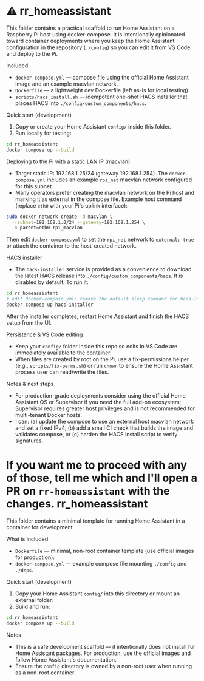 :warning: rr_homeassistant
=========================

This folder contains a practical scaffold to run Home Assistant on a Raspberry Pi host using
docker-compose. It is intentionally opinionated toward container deployments where you keep
the Home Assistant configuration in the repository (`./config`) so you can edit it from VS Code
and deploy to the Pi.

Included
- `docker-compose.yml` — compose file using the official Home Assistant image and an example macvlan network.
- `Dockerfile` — a lightweight dev Dockerfile (left as-is for local testing).
- `scripts/hacs_install.sh` — idempotent one-shot HACS installer that places HACS into `./config/custom_components/hacs`.

Quick start (development)
1. Copy or create your Home Assistant `config/` inside this folder.
2. Run locally for testing:

```bash
cd rr_homeassistant
docker compose up --build
```

Deploying to the Pi with a static LAN IP (macvlan)
- Target static IP: 192.168.1.25/24 (gateway 192.168.1.254). The `docker-compose.yml` includes
  an example `rpi_net` macvlan network configured for this subnet.
- Many operators prefer creating the macvlan network on the Pi host and marking it as external in the
  compose file. Example host command (replace `eth0` with your Pi's uplink interface):

```bash
sudo docker network create -d macvlan \
  --subnet=192.168.1.0/24 --gateway=192.168.1.254 \
  -o parent=eth0 rpi_macvlan
```

Then edit `docker-compose.yml` to set the `rpi_net` network to `external: true` or attach the container
to the host-created network.

HACS installer
- The `hacs-installer` service is provided as a convenience to download the latest HACS release into
  `./config/custom_components/hacs`. It is disabled by default. To run it:

```bash
cd rr_homeassistant
# edit docker-compose.yml: remove the default sleep command for hacs-installer
docker compose up hacs-installer
```

After the installer completes, restart Home Assistant and finish the HACS setup from the UI.

Persistence & VS Code editing
- Keep your `config/` folder inside this repo so edits in VS Code are immediately available to the container.
- When files are created by root on the Pi, use a fix-permissions helper (e.g., `scripts/fix-perms.sh`) or
  run `chown` to ensure the Home Assistant process user can read/write the files.

Notes & next steps
- For production-grade deployments consider using the official Home Assistant OS or Supervisor if you need
  the full add-on ecosystem; Supervisor requires greater host privileges and is not recommended for multi-tenant
  Docker hosts.
- I can: (a) update the compose to use an external host macvlan network and set a fixed IPv4, (b) add a small
  CI check that builds the image and validates compose, or (c) harden the HACS install script to verify signatures.

If you want me to proceed with any of those, tell me which and I'll open a PR on `rr-homeassistant` with the changes.
rr_homeassistant
===============

This folder contains a minimal template for running Home Assistant in a container for development.

What is included

- `Dockerfile` — minimal, non-root container template (use official images for production).
- `docker-compose.yml` — example compose file mounting `./config` and `./deps`.

Quick start (development)

1. Copy your Home Assistant `config/` into this directory or mount an external folder.
2. Build and run:

```bash
cd rr_homeassistant
docker compose up --build
```

Notes

- This is a safe development scaffold — it intentionally does not install full Home Assistant packages. For production, use the official images and follow Home Assistant's documentation.
- Ensure the `config` directory is owned by a non-root user when running as a non-root container.
